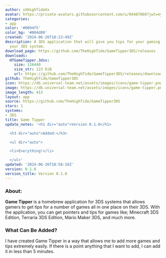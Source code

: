 ```yaml
---
author: xXHighTideXx
avatar: https://private-avatars.githubusercontent.com/u/84487860?jwt=eyJhbGciOiJIUzI1NiIsInR5cCI6IkpXVCJ9.eyJpc3MiOiJnaXRodWIuY29tIiwiYXVkIjoicmF3LmdpdGh1YnVzZXJjb250ZW50LmNvbSIsImtleSI6ImtleTEiLCJleHAiOjE3MzQ2MTE0NjAsIm5iZiI6MTczNDYxMDI2MCwicGF0aCI6Ii91Lzg0NDg3ODYwIn0.tV8YVwb_pTZpFobj2OgXioMluf7-uayF8beaR6ZE9MU&v=4
categories:
- app
color: '#0094f5'
color_bg: '#004d80'
created: '2024-06-26T18:23:49Z'
description: A 3DS application that will give you tips for your gaming journey on
  your 3DS system.
download_page: https://github.com/TheHighTide/GameTipper3DS/releases
downloads:
  HTGameTipper.3dsx:
    size: 126440
    size_str: 123 KiB
    url: https://github.com/TheHighTide/GameTipper3DS/releases/download/0.1.0/HTGameTipper.3dsx
github: TheHighTide/GameTipper3DS
icon: https://db.universal-team.net/assets/images/icons/game-tipper.png
image: https://db.universal-team.net/assets/images/icons/game-tipper.png
image_length: 413
layout: app
source: https://github.com/TheHighTide/GameTipper3DS
stars: 1
systems:
- 3DS
title: Game Tipper
update_notes: '<h1 dir="auto">Version 0.1.0</h1>

  <h3 dir="auto">Added:</h3>

  <ul dir="auto">

  <li>Everything!</li>

  </ul>'
updated: '2024-06-26T18:58:16Z'
version: 0.1.0
version_title: Version 0.1.0
---
```

### About:
**Game Tipper** is a homebrew application for 3DS systems that allows gamers to get tips for a number of games all in one place on their 3DS. With the application, you can get pointers and tips for games like; Minecraft 3DS Edition, Terraria 3DS Edition, Mario Maker 3DS, and much more.

### What Can Be Added?
I have created Game Tipper in a way that allows me to add more games and tips extremely easily. If there is a point anything that I want to add, I can add it in less than 5 minutes.